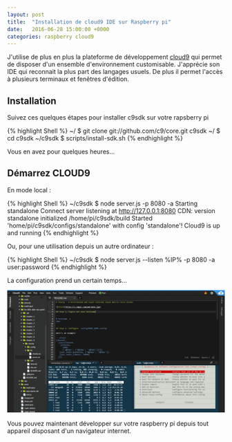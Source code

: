```yaml
---
layout: post
title:  "Installation de cloud9 IDE sur Raspberry pi"
date:   2016-06-28 15:00:00 +0000
categories: raspberry cloud9
---
```

J'utilise de plus en plus la plateforme de développement [cloud9](http://c9.io) qui permet de disposer d'un ensemble
d'environnement customisable. J'apprécie son IDE qui reconnait la plus part des langages usuels. De plus il permet
l'accès à plusieurs terminaux et fenêtres d'édition.

## Installation

Suivez ces quelques étapes pour installer c9sdk sur votre rapsberry pi

{% highlight Shell %}
~/ $ git clone git://github.com/c9/core.git c9sdk
~/ $ cd c9sdk
~/c9sdk $ scripts/install-sdk.sh
{% endhighlight %}
    
Vous en avez pour quelques heures...
    
## Démarrez CLOUD9

En mode local :

{% highlight Shell %}
~/c9sdk $ node server.js -p 8080 -a
        Starting standalone
        Connect server listening at http://127.0.0.1:8080
        CDN: version standalone initialized /home/pi/c9sdk/build
        Started 'home/pi/c9sdk/configs/standalone' with config 'standalone'!
        Cloud9 is up and running
{% endhighlight %}
    
Ou, pour une utilisation depuis un autre ordinateur :

{% highlight Shell %}
~/c9sdk $ node server.js --listen %IP% -p 8080 -a user:password
{% endhighlight %}
    
La configuration prend un certain temps...

![Cloud9_IDE](/images/Cloud9.png)
    
Vous pouvez maintenant développer sur votre raspberry pi depuis
tout appareil disposant d'un navigateur internet.


